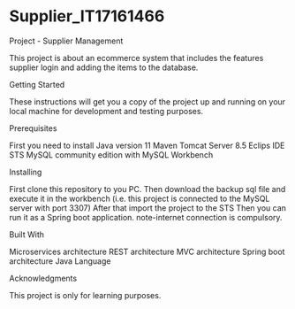 # Supplier_IT17161466
Project - Supplier Management

This project is about an ecommerce system that includes the features supplier login and adding the items to the database.

Getting Started

These instructions will get you a copy of the project up and running on your local machine for development and testing purposes.


Prerequisites

First you need to install 
  Java version 11
  Maven
  Tomcat Server 8.5
  Eclips IDE
  STS
  MySQL community edition with MySQL Workbench


Installing

First clone this repository to you PC.
Then download the backup sql file and execute it in the workbench
(i.e. this project is connected to the MySQL server with port 3307)
After that import the project to the STS
Then you can run it as a Spring boot application.
note-internet connection is compulsory.


Built With

Microservices architecture
REST architecture
MVC architecture
Spring boot architecture
Java Language

Acknowledgments

This project is only for learning purposes.
